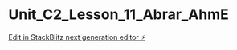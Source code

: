 # Unit_C2_Lesson_11_Abrar_AhmE

[Edit in StackBlitz next generation editor ⚡️](https://stackblitz.com/~/github.com/Abrara21/Unit_C2_Lesson_11_Abrar_AhmE)